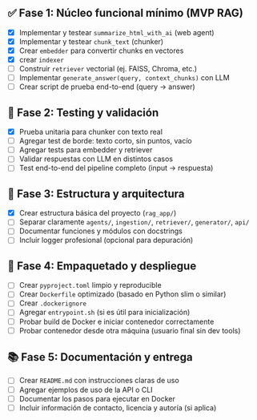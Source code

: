 ## ✅ Fase 1: Núcleo funcional mínimo (MVP RAG)

* [x] Implementar y testear `summarize_html_with_ai` (web agent)
* [x] Implementar y testear `chunk_text` (chunker)
* [x] Crear `embedder` para convertir chunks en vectores
* [x] crear `indexer`
* [ ] Construir `retriever` vectorial (ej. FAISS, Chroma, etc.)
* [ ] Implementar `generate_answer(query, context_chunks)` con LLM
* [ ] Crear script de prueba end-to-end (query → answer)

## 🔄 Fase 2: Testing y validación

* [x] Prueba unitaria para chunker con texto real
* [ ] Agregar test de borde: texto corto, sin puntos, vacío
* [ ] Agregar tests para embedder y retriever
* [ ] Validar respuestas con LLM en distintos casos
* [ ] Test end-to-end del pipeline completo (input → respuesta)

## 🧱 Fase 3: Estructura y arquitectura

* [x] Crear estructura básica del proyecto (`rag_app/`)
* [ ] Separar claramente `agents/`, `ingestion/`, `retriever/`, `generator/`, `api/`
* [ ] Documentar funciones y módulos con docstrings
* [ ] Incluir logger profesional (opcional para depuración)

## 🐳 Fase 4: Empaquetado y despliegue

* [ ] Crear `pyproject.toml` limpio y reproducible
* [ ] Crear `Dockerfile` optimizado (basado en Python slim o similar)
* [ ] Crear `.dockerignore`
* [ ] Agregar `entrypoint.sh` (si es útil para inicialización)
* [ ] Probar build de Docker e iniciar contenedor correctamente
* [ ] Probar contenedor desde otra máquina (usuario final sin dev tools)

## 📚 Fase 5: Documentación y entrega

* [ ] Crear `README.md` con instrucciones claras de uso
* [ ] Agregar ejemplos de uso de la API o CLI
* [ ] Documentar los pasos para ejecutar en Docker
* [ ] Incluir información de contacto, licencia y autoría (si aplica)
